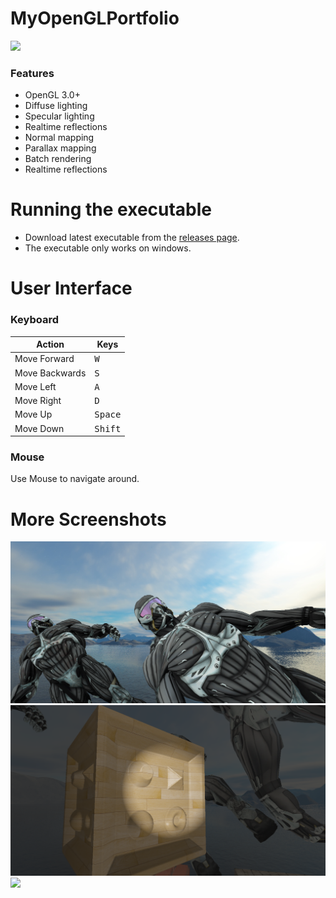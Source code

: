 # MyOpenGLPortfolio
![](ScreenShots/screenshot_normal.GIF)

### Features

+ OpenGL 3.0+
+ Diffuse lighting
+ Specular lighting
+ Realtime reflections
+ Normal mapping
+ Parallax mapping 
+ Batch rendering 
+ Realtime reflections

# Running the executable
+ Download latest executable from the [releases page](https://github.com/TheGameDevDude/MyOpenGLPortfolio/releases).
+ The executable only works on windows.

# User Interface

### Keyboard
| Action | Keys |
|--------|------|
|Move Forward|<KBD>W</KBD>|
|Move Backwards|<KBD>S</KBD>|
|Move Left|<KBD>A</KBD>|
|Move Right|<KBD>D</KBD>|
|Move Up|<KBD>Space</KBD>|
|Move Down|<KBD>Shift</KBD>|

### Mouse

Use Mouse to navigate around.

# More Screenshots
![](ScreenShots/screenshot0.png)
![](ScreenShots/screenshot3.png)
![](ScreenShots/screenshot_refl.GIF)

